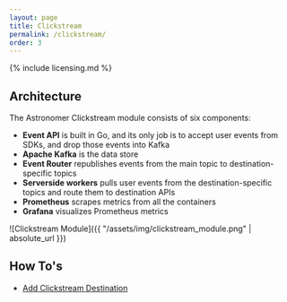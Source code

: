 ```yaml
---
layout: page
title: Clickstream
permalink: /clickstream/
order: 3
---
```


{% include licensing.md %}

## Architecture

The Astronomer Clickstream module consists of six components:

* **Event API** is built in Go, and its only job is to accept user events from SDKs, and drop those events into Kafka
* **Apache Kafka** is the data store
* **Event Router** republishes events from the main topic to destination-specific topics
* **Serverside workers** pulls user events from the destination-specific topics and route them to destination APIs
* **Prometheus** scrapes metrics from all the containers
* **Grafana** visualizes Prometheus metrics

![Clickstream Module]({{ "/assets/img/clickstream_module.png" | absolute_url }})

## How To's

* [Add Clickstream Destination](/clickstream/add_destination)

